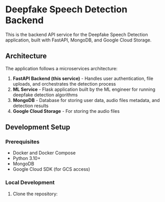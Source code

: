 # Deepfake Speech Detection Backend

This is the backend API service for the Deepfake Speech Detection application, built with FastAPI, MongoDB, and Google Cloud Storage.

## Architecture

The application follows a microservices architecture:

1. **FastAPI Backend (this service)** - Handles user authentication, file uploads, and orchestrates the detection process
2. **ML Service** - Flask application built by the ML engineer for running deepfake detection algorithms
3. **MongoDB** - Database for storing user data, audio files metadata, and detection results
4. **Google Cloud Storage** - For storing the audio files

## Development Setup

### Prerequisites

- Docker and Docker Compose
- Python 3.10+
- MongoDB
- Google Cloud SDK (for GCS access)

### Local Development

1. Clone the repository:
